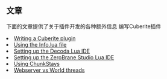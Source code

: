 ## 文章
下面的文章提供了关于插件开发的各种额外信息
编写Cuberite插件<br>
<li><a href="Writing-a-Cuberite-plugin.html">Writing a Cuberite plugin</a></li>
<li><a href="InfoFile.html">Using the Info.lua file</a></li>
<li><a href="SettingUpDecoda.html">Setting up the Decoda Lua IDE</a></li>
<li><a href="SettingUpZeroBrane.html">Setting up the ZeroBrane Studio Lua IDE</a></li>
<li><a href="UsingChunkStays.html">Using ChunkStays</a></li>
<li><a href="WebWorldThreads.html">Webserver vs World threads</a></li>
